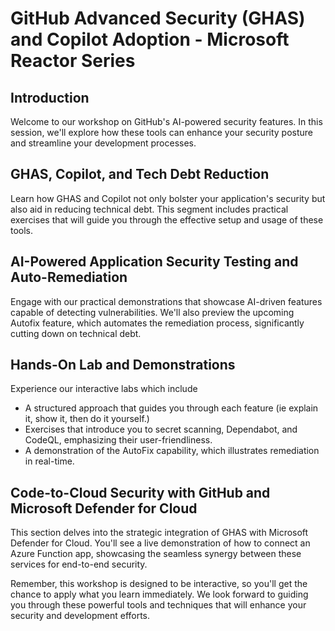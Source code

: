 # GitHub Advanced Security (GHAS) and Copilot Adoption - Microsoft Reactor Series

## Introduction
Welcome to our workshop on GitHub's AI-powered security features. In this session, we'll explore how these tools can enhance your security posture and streamline your development processes.

## GHAS, Copilot, and Tech Debt Reduction
Learn how GHAS and Copilot not only bolster your application's security but also aid in reducing technical debt. This segment includes practical exercises that will guide you through the effective setup and usage of these tools.

## AI-Powered Application Security Testing and Auto-Remediation
Engage with our practical demonstrations that showcase AI-driven features capable of detecting vulnerabilities. We'll also preview the upcoming Autofix feature, which automates the remediation process, significantly cutting down on technical debt.

## Hands-On Lab and Demonstrations
Experience our interactive labs which include
- A structured approach that guides you through each feature  (ie explain it, show it, then do it yourself.)
- Exercises that introduce you to secret scanning, Dependabot, and CodeQL, emphasizing their user-friendliness.
- A demonstration of the AutoFix capability, which illustrates remediation in real-time.

## Code-to-Cloud Security with GitHub and Microsoft Defender for Cloud
This section delves into the strategic integration of GHAS with Microsoft Defender for Cloud. You'll see a live demonstration of how to connect an Azure Function app, showcasing the seamless synergy between these services for end-to-end security.

Remember, this workshop is designed to be interactive, so you'll get the chance to apply what you learn immediately. We look forward to guiding you through these powerful tools and techniques that will enhance your security and development efforts.

